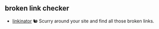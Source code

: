 ## broken link checker

- [linkinator](https://github.com/JustinBeckwith/linkinator) 🐿 Scurry around your site and find all those broken links. 